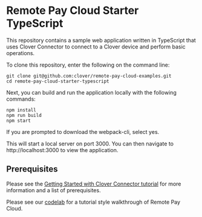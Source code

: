 # Remote Pay Cloud Starter TypeScript

This repository contains a sample web application written in TypeScript that uses Clover Connector to connect to a Clover device and perform basic operations.

To clone this repository, enter the following on the command line:

    git clone git@github.com:clover/remote-pay-cloud-examples.git
    cd remote-pay-cloud-starter-typescript
   
Next, you can build and run the application locally with the following commands:
  
    npm install
    npm run build
    npm start 
    
If you are prompted to download the webpack-cli, select yes.    
    
This will start a local server on port 3000. You can then navigate to http://localhost:3000 to view the application.    
    
## Prerequisites
Please see the [Getting Started with Clover Connector tutorial](https://docs.clover.com/clover-platform/docs/cloud-sdk-v3) for more information and a list of prerequisites.

Please see our [codelab](https://github.com/clover/codelab-remote-pay-cloud) for a tutorial style walkthrough of Remote Pay Cloud.
